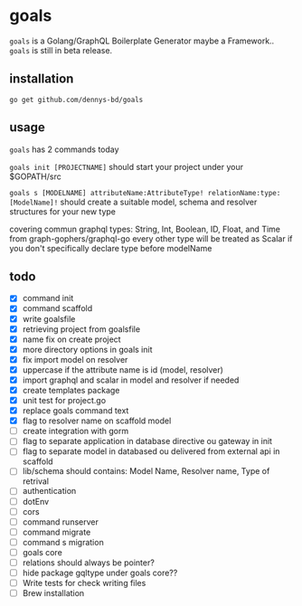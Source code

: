 # goals
`goals` is a Golang/GraphQL Boilerplate Generator maybe a Framework.. `goals` is still in beta release.

## installation
`go get github.com/dennys-bd/goals`

## usage
`goals` has 2 commands today

`goals init [PROJECTNAME]` should start your project under your $GOPATH/src

`goals s [MODELNAME] attributeName:AttributeType! relationName:type:[ModelName]!`
should create a suitable model, schema and resolver structures for your new type

covering commun graphql types: String, Int, Boolean, ID, Float, and Time from graph-gophers/graphql-go every other type will be treated as Scalar if you don't specifically declare type before modelName


## todo

* [x] command init
* [x] command scaffold
* [x] write goalsfile
* [x] retrieving project from goalsfile
* [x] name fix on create project
* [x] more directory options in goals init
* [x] fix import model on resolver
* [x] uppercase if the attribute name is id (model, resolver)
* [x] import graphql and scalar in model and resolver if needed
* [x] create templates package
* [x] unit test for project.go
* [x] replace goals command text
* [x] flag to resolver name on scaffold model
* [ ] create integration with gorm
* [ ] flag to separate application in database directive ou gateway in init
* [ ] flag to separate model in databased ou delivered from external api in scaffold
* [ ] lib/schema should contains: Model Name, Resolver name, Type of retrival
* [ ] authentication
* [ ] dotEnv
* [ ] cors
* [ ] command runserver
* [ ] command migrate
* [ ] command s migration
* [ ] goals core
* [ ] relations should always be pointer?
* [ ] hide package gqltype under goals core??
* [ ] Write tests for check writing files
* [ ] Brew installation